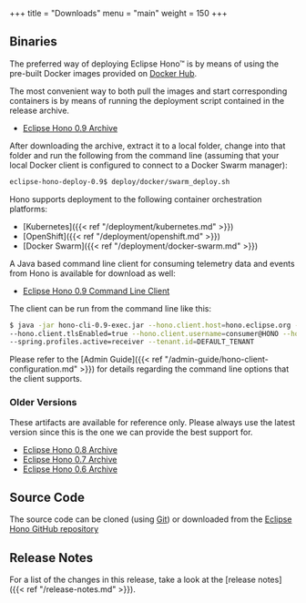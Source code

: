 +++
title = "Downloads"
menu = "main"
weight = 150
+++

## Binaries

The preferred way of deploying Eclipse Hono&trade; is by means of using the pre-built Docker images provided
on [Docker Hub](https://hub.docker.com/u/eclipse/).

The most convenient way to both pull the images and start corresponding containers is by means of running the deployment script contained in the release archive.

* [Eclipse Hono 0.9 Archive](https://www.eclipse.org/downloads/download.php?file=/hono/eclipse-hono-deploy-0.9.tar.gz)

After downloading the archive, extract it to a local folder, change into that folder and run the following from the command line (assuming that your local Docker client is configured to connect to a Docker Swarm manager):

~~~sh
eclipse-hono-deploy-0.9$ deploy/docker/swarm_deploy.sh
~~~

Hono supports deployment to the following container orchestration platforms:

* [Kubernetes]({{< ref "/deployment/kubernetes.md" >}})
* [OpenShift]({{< ref "/deployment/openshift.md" >}})
* [Docker Swarm]({{< ref "/deployment/docker-swarm.md" >}})

A Java based command line client for consuming telemetry data and events from Hono is available for download as well:

* [Eclipse Hono 0.9 Command Line Client](https://www.eclipse.org/downloads/download.php?file=/hono/hono-cli-0.9-exec.jar)

The client can be run from the command line like this:

~~~sh
$ java -jar hono-cli-0.9-exec.jar --hono.client.host=hono.eclipse.org --hono.client.port=15671 \
--hono.client.tlsEnabled=true --hono.client.username=consumer@HONO --hono.client.password=verysecret \
--spring.profiles.active=receiver --tenant.id=DEFAULT_TENANT
~~~

Please refer to the [Admin Guide]({{< ref "/admin-guide/hono-client-configuration.md" >}}) for details regarding the command line options that the client supports.

### Older Versions

These artifacts are available for reference only. Please always use the latest version since this is the one we can provide the best support for.

* [Eclipse Hono 0.8 Archive](https://www.eclipse.org/downloads/download.php?file=/hono/eclipse-hono-example-0.8.tar.gz)
* [Eclipse Hono 0.7 Archive](https://www.eclipse.org/downloads/download.php?file=/hono/eclipse-hono-example-0.7.tar.gz)
* [Eclipse Hono 0.6 Archive](https://www.eclipse.org/downloads/download.php?file=/hono/eclipse-hono-example-0.6.tar.gz)

## Source Code

The source code can be cloned (using [Git](https://git-scm.com/)) or downloaded from the [Eclipse Hono GitHub repository](https://github.com/eclipse/hono)

## Release Notes

For a list of the changes in this release, take a look at the [release notes]({{< ref "/release-notes.md" >}}).
